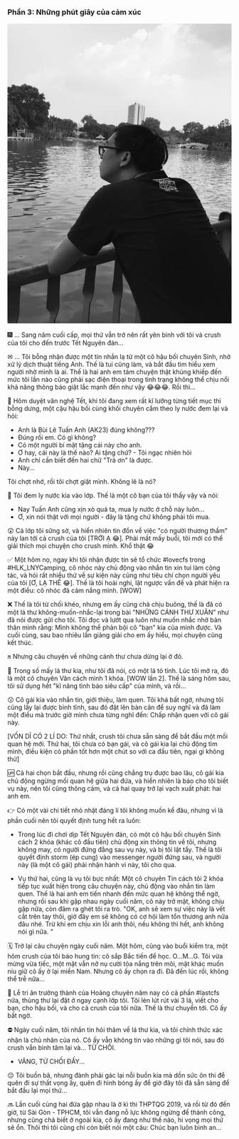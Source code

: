 ### Phần 3: Những phút giây của cảm xúc

![HLK_MyYouth 3](../img/HLK3.jpg)

🎆 ... Sang năm cuối cấp, mọi thứ vẫn trở nên rất yên bình với tôi và crush của tôi cho đến trước Tết Nguyên đán...

✉ ... Tôi bỗng nhận được một tin nhắn lạ từ một cô hậu bối chuyên Sinh, nhờ xử lý dịch thuật tiếng Anh. Thế là tui cũng làm, và bắt đầu tìm hiểu xem người nhờ mình là ai. Thế là hai anh em tám chuyện thật khủng khiếp đến mức tôi lần nào cũng phải sạc điện thoại trong tình trạng không thể chịu nổi khả năng thông báo giật lắc mạnh đến như vậy 😂😂😂. Rồi thì...

🎵 Hôm duyệt văn nghệ Tết, khi tôi đang xem rất kĩ lưỡng từng tiết mục thì bỗng dưng, một cậu hậu bối cùng khối chuyên cầm theo ly nước đem lại và hỏi:

- Anh là Bùi Lê Tuấn Anh (AK23) đúng không???
- Đúng rồi em. Có gì không?
- Có một người bí mật tặng cái này cho anh.
- Ơ hay, cái này là thế nào? Ai tặng chứ? - Tôi ngạc nhiên hỏi
- Anh chỉ cần biết đến hai chữ "Trả ơn" là được.
- Này...

Tôi chợt nhớ, rồi tôi chợt giật mình. Không lẽ là nó?

🍋 Tôi đem ly nước kia vào lớp. Thế là một cô bạn của tôi thấy vậy và nói:

- Nay Tuấn Anh cũng xịn xò quá ta, mua ly nước ở chỗ này luôn...
- Ơ, xin nói thật với mọi người - đây là tặng chứ không phải tôi mua.

😲 Cả lớp tôi sững sờ, và hiển nhiên tin đồn về việc "có người thương thầm" này lan tới cả crush của tôi [TRỜI Ạ 😂]. Phải mất mấy buổi, tôi mới có thể giải thích mọi chuyện cho crush mình. Khổ thật 😂

✅ Một hôm nọ, ngay khi tôi nhận được tin sẽ tổ chức #lovecfs trong #HLK_LNYCamping, cô nhóc này chủ động vào nhắn tin xin tui làm cộng tác, và hỏi rất nhiều thứ về sự kiện này cũng như tiêu chí chọn người yêu của tôi [Ơ, LẠ THẾ 😂]. Thế là tôi hoài nghi, lật ngược vấn đề và phát hiện ra một điều: cô nhóc đã cảm nắng mình. [WOW]

❌ Thế là tôi từ chối khéo, nhưng em ấy cũng chả chịu buông, thế là đã có một lá thư không-muốn-nhắc-lại trong bài "NHỮNG CÁNH THƯ XUÂN" như đã nói được gửi cho tôi. Tôi đọc và lướt qua luôn như muốn nhắc nhở bản thân mình rằng: Mình không thể phản bội cô "bạn" kia của mình được. Và cuối cùng, sau bao nhiêu lần giảng giải cho em ấy hiểu, mọi chuyện cũng kết thúc.

🔛 Nhưng câu chuyện về những cánh thư chưa dừng lại ở đó.

🎁 Trong số mấy lá thư kia, như tôi đã nói, có một lá tỏ tình. Lúc tôi mở ra, đó là một cô chuyên Văn cách mình 1 khóa. [WOW lần 2]. Thế là sáng hôm sau, tôi sử dụng hết "kĩ năng tình báo siêu cấp" của mình, và rồi...

😗 Cô gái kia vào nhắn tin, giới thiệu, làm quen. Tôi khá bất ngờ, nhưng tôi cũng lấy lại được bình tĩnh, sau đó đặt lên bàn cân để suy nghĩ và đã làm một điều mà trước giờ mình chưa từng nghĩ đến: Chấp nhận quen với cô gái này.

[VỐN DĨ CÓ 2 LÍ DO: Thứ nhất, crush tôi chưa sẵn sàng để bắt đầu một mối quan hệ mới. Thứ hai, tôi chưa có bạn gái, và cô gái kia lại chủ động tìm mình, điều kiện có phần tốt hơn một chút so với ca đầu tiên, ngại gì không thử]

🆙 Cả hai chọn bắt đầu, nhưng rồi cũng chẳng trụ được bao lâu, cô gái kia chủ động ngừng mối quan hệ giữa hai đứa, và hiển nhiên là báo cho tôi biết vụ này, nên tôi cũng thông cảm, và cả hai quay trở lại vạch xuất phát: hai anh em.

👉 Có một vài chi tiết nhỏ nhặt đáng lí tôi không muốn kể đâu, nhưng vì là phần cuối nên tôi quyết định tung hết ra luôn:

- Trong lúc đi chơi dịp Tết Nguyên đán, có một cô hậu bối chuyên Sinh cách 2 khóa (khác cô đầu tiên) chủ động xin thông tin về tôi, nhưng không may, có người đứng đằng sau vụ này, và bị tôi lật tẩy. Thế là tôi quyết định storm (ép cung) vào messenger người đứng sau, và người này (là một cô gái) phải nhận hành vi này, tôi cho qua.

- Vụ thứ hai, cũng là vụ tôi bực nhất: Một cô chuyên Tin cách tôi 2 khóa tiếp tục xuất hiện trong câu chuyện này, chủ động vào nhắn tin làm quen. Thế là hai anh em tiến nhanh đến mức quan hệ không thể ngờ, nhưng rồi sau khi gặp nhau ngày cuối năm, cô này trở mặt, không chịu gặp nữa, còn đâm ra ghét tôi ra trò. "OK, anh sẽ xem sự việc này là vết cắt trên tay thôi, giờ đây em sẽ không có cơ hội làm tổn thương anh nữa đâu nhé. Trừ khi em chịu xin lỗi anh thôi, nếu không thì hết, anh không nói gì nữa. "

🗓 Trở lại câu chuyện ngày cuối năm. Một hôm, cũng vào buổi kiểm tra, một hôm crush của tôi báo hung tin: cô sắp Bắc tiến để học. O...M...G. Tôi vừa mừng vừa tiếc, một mặt vẫn nở nụ cười tỏa nắng trên môi, mặt khác muốn níu giữ cô ấy ở lại miền Nam. Nhưng cô ấy chọn ra đi. Đã đến lúc rồi, không thể trễ nữa...

🍁 Lễ tri ân trưởng thành của Hoàng chuyên năm nay có cả phần #lastcfs nữa, thùng thư lại đặt ở ngay cạnh lớp tôi. Tôi lén lút rút vài 3 lá, viết cho bạn, cho hậu bối, và cho cả crush của tôi nữa. Thế là thư chuyển tới. Cô ấy bất ngờ.

⛔️ Ngày cuối năm, tôi nhắn tin hỏi thăm về lá thư kia, và tôi chính thức xác nhận là chủ nhân của nó. Cô ấy vẫn không tin vào những gì tôi nói, sau đó crush vẫn bình tâm lại và... TỪ CHỐI.

- VÂNG, TỪ CHỐI ĐẤY...

😔 Tôi buồn bã, nhưng đành phải gác lại nỗi buồn kia mà dồn sức ôn thi để quên đi sự thất vọng ấy, quên đi hình bóng ấy để giờ đây tôi đã sẵn sàng để bắt đầu lại mọi thứ...

🔜 Lần cuối cùng hai đứa gặp nhau là ở kì thi THPTQG 2019, và rồi từ đó đến giờ, từ Sài Gòn - TPHCM, tôi vẫn đang nỗ lực không ngừng để thành công, nhưng cũng chả biết ở ngoài kia, cô ấy đang như thế nào, hi vọng mọi thứ sẽ ổn. Thôi thì tôi cũng chỉ còn biết nói một câu: Chúc bạn luôn bình an...
